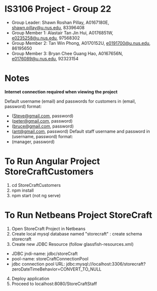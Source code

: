 # IS3106 Project - Group 22
- Group Leader: Shawn Roshan Pillay, A0167180E, shawn.pillay@u.nus.edu, 83396408
- Group Member 1: Alastair Tan Jin Hui, A0176851W, e0235258@u.nus.edu, 97568302
- Group Member 2: Tan Win Phong, A0170152U, e0191700@u.nus.edu, 86195650
- Group Member 3: Bryan Chee Guang Hao, A0167656N, e0176089@u.nus.edu, 92323154

# Notes
**Internet connection required when viewing the project**  
  
Default username (email) and passwords for customers in (email, password) format:
  - (Steve@gmail.com, password)
  - (peter@gmail.com, password)
  - (bruce@gmail.com, password)
  - (ant@gmail.com, password)
Default staff username and password in (username, password) format:
  - (manager, password)

# To Run Angular Project StoreCraftCustomers
1. cd StoreCraftCustomers
2. npm install
3. npm start (not ng serve)

# To Run Netbeans Project StoreCraft
1. Open StoreCraft Project in Netbeans
2. Create local mysql database named "storecraft" : create schema storecraft 
3. Create new JDBC Resource (follow glassfish-resources.xml)
  - JDBC jndi-name: jdbc/storeCraft
  - pool-name: storeCraftConnectionPool
  - jdbc connection pool URL: jdbc:mysql://localhost:3306/storecraft?zeroDateTimeBehavior=CONVERT_TO_NULL
4. Deploy application
5. Proceed to localhost:8080/StoreCraftStaff
